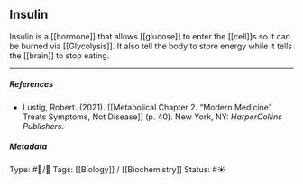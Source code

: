 ## Insulin  # 

Insulin is a [[hormone]] that allows [[glucose]] to enter the [[cell]]s so it can be burned via [[Glycolysis]]. It also tell the body to store energy while it tells the [[brain]] to stop eating.

___

##### References

- Lustig, Robert. (2021). [[Metabolical Chapter 2. “Modern Medicine” Treats Symptoms, Not Disease]] (p. 40). New York, NY: _HarperCollins Publishers_.

##### Metadata

Type: #🔵/🔵 
Tags: [[Biology]] / [[Biochemistry]]
Status: #☀️ 